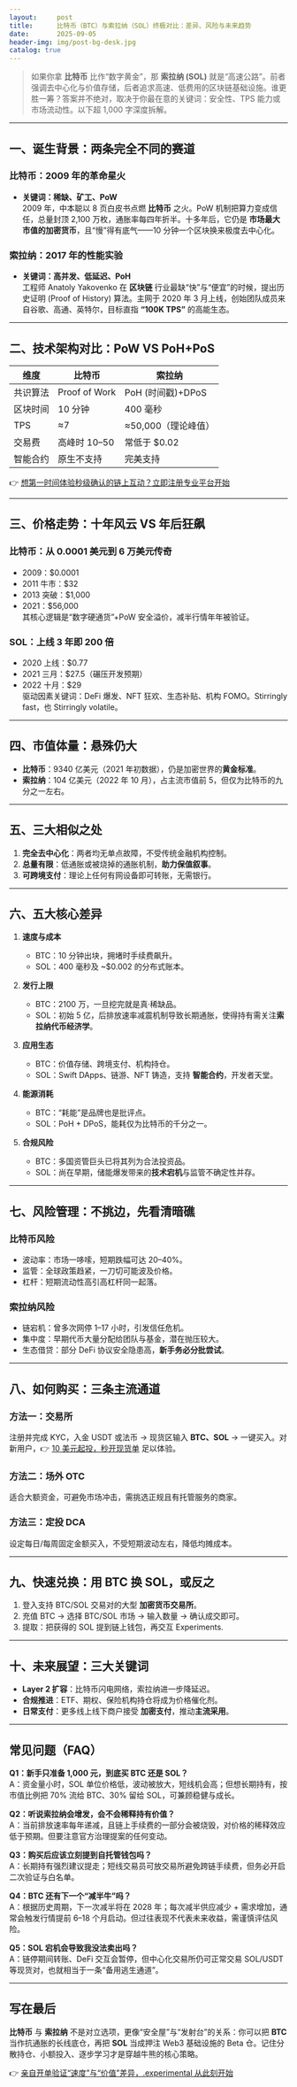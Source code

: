 ```yaml
---
layout:     post
title:      比特币（BTC）与索拉纳（SOL）终极对比：差异、风险与未来趋势
date:       2025-09-05
header-img: img/post-bg-desk.jpg
catalog: true
---
```


> 如果你拿 **比特币** 比作“数字黄金”，那 **索拉纳 (SOL)** 就是“高速公路”。前者强调去中心化与价值存储，后者追求高速、低费用的区块链基础设施。谁更胜一筹？答案并不绝对，取决于你最在意的关键词：安全性、TPS 能力或市场流动性。以下超 1,000 字深度拆解。

---

## 一、诞生背景：两条完全不同的赛道

### 比特币：2009 年的革命星火  
- **关键词：稀缺、矿工、PoW**  
2009 年，中本聪以 8 页白皮书点燃 **比特币** 之火。PoW 机制把算力变成信任，总量封顶 2,100 万枚，通胀率每四年折半。十多年后，它仍是 **市场最大市值的加密货币**，且“慢”得有底气——10 分钟一个区块换来极度去中心化。

### 索拉纳：2017 年的性能实验  
- **关键词：高并发、低延迟、PoH**  
工程师 Anatoly Yakovenko 在 **区块链** 行业最缺“快”与“便宜”的时候，提出历史证明 (Proof of History) 算法。主网于 2020 年 3 月上线，创始团队成员来自谷歌、高通、英特尔，目标直指 **“100K TPS”** 的高能生态。

---

## 二、技术架构对比：PoW VS PoH+PoS

| 维度 | 比特币 | 索拉纳 |
|---|---|---|
| 共识算法 | Proof of Work | PoH (时间戳)+DPoS |
| 区块时间 | 10 分钟 | 400 毫秒 |
| TPS | ≈7 | ≈50,000（理论峰值） |
| 交易费 | 高峰时 $10–$50 | 常低于 $0.02 |
| 智能合约 | 原生不支持 | 完美支持 |

👉 [想第一时间体验秒级确认的链上互动？立即注册专业平台开始](https://okxdog.com/)

---

## 三、价格走势：十年风云 VS 年后狂飙

### 比特币：从 0.0001 美元到 6 万美元传奇  
- 2009：$0.0001  
- 2011 牛市：$32  
- 2013 突破：$1,000  
- 2021：$56,000  
其核心逻辑是“数字硬通货”+PoW 安全溢价，减半行情年年被验证。

### SOL：上线 3 年即 200 倍  
- 2020 上线：$0.77  
- 2021 三月：$27.5（碾压开发预期）  
- 2022 十月：$29  
驱动因素关键词：DeFi 爆发、NFT 狂欢、生态补贴、机构 FOMO。Stirringly fast，也 Stirringly volatile。

---

## 四、市值体量：悬殊仍大

- **比特币**：9340 亿美元（2021 年初数据），仍是加密世界的**黄金标准**。  
- **索拉纳**：104 亿美元（2022 年 10 月），占主流市值前 5，但仅为比特币的九分之一左右。  

---

## 五、三大相似之处

1. **完全去中心化**：两者均无单点故障，不受传统金融机构控制。  
2. **总量有限**：低通胀或被烧掉的通胀机制，**助力保值叙事**。  
3. **可跨境支付**：理论上任何有网设备即可转账，无需银行。

---

## 六、五大核心差异

1. **速度与成本**  
   - BTC：10 分钟出块，拥堵时手续费飙升。  
   - SOL：400 毫秒及 ~$0.002 的分布式账本。  

2. **发行上限**  
   - BTC：2100 万，一旦挖完就是真·稀缺品。  
   - SOL：初始 5 亿，后排放速率减震机制导致长期通胀，使得持有需关注**索拉纳代币经济学**。

3. **应用生态**  
   - BTC：价值存储、跨境支付、机构持仓。  
   - SOL：Swift DApps、链游、NFT 铸造，支持 **智能合约**，开发者天堂。  

4. **能源消耗**  
   - BTC：“耗能”是品牌也是批评点。  
   - SOL：PoH + DPoS，能耗仅为比特币的千分之一。

5. **合规风险**  
   - BTC：多国资管巨头已将其列为合法投资品。  
   - SOL：尚在早期，储能爆发带来的**技术宕机**与监管不确定性并存。

---

## 七、风险管理：不挑边，先看清暗礁

### 比特币风险  
- 波动率：市场一哆嗦，短期跌幅可达 20–40%。  
- 监管：全球政策趋紧，一刀切可能波及价格。  
- 杠杆：短期流动性高引高杠杆同一起落。

### 索拉纳风险  
- 链宕机：曾多次网停 1–17 小时，引发信任危机。  
- 集中度：早期代币大量分配给团队与基金，潜在抛压较大。  
- 生态借贷：部分 DeFi 协议安全隐患高，**新手务必分批尝试**。

---

## 八、如何购买：三条主流通道

### 方法一：交易所  
注册并完成 KYC，入金 USDT 或法币 → 现货区输入 **BTC、SOL** → 一键买入。对新用户，👉 [10 美元起投，秒开现货单](https://okxdog.com/) 足以体验。

### 方法二：场外 OTC  
适合大额资金，可避免市场冲击，需挑选正规且有托管服务的商家。

### 方法三：定投 DCA  
设定每日/每周固定金额买入，不受短期波动左右，降低均摊成本。

---

## 九、快速兑换：用 BTC 换 SOL，或反之

1. 登入支持 BTC/SOL 交易对的大型 **加密货币交易所**。  
2. 充值 BTC → 选择 BTC/SOL 市场 → 输入数量 → 确认成交即可。  
3. 提取：把获得的 SOL 提到链上钱包，再交互 Experiments.

---

## 十、未来展望：三大关键词

- **Layer 2 扩容**：比特币闪电网络，索拉纳进一步降延迟。  
- **合规推进**：ETF、期权、保险机构持仓将成为价格催化剂。  
- **日常支付**：更多线上线下商户接受 **加密支付**，推动**主流采用**。

---

## 常见问题（FAQ）

**Q1：新手只准备 1,000 元，到底买 BTC 还是 SOL？**  
A：资金量小时，SOL 单位价格低，波动被放大，短线机会高；但想长期持有，按市值比例把 70% 流给 BTC、30% 留给 SOL，可兼顾稳健与成长。

**Q2：听说索拉纳会增发，会不会稀释持有价值？**  
A：当前排放速率每年递减，且链上手续费的一部分会被烧毁，对价格的稀释效应低于预期。但要注意官方治理提案的任何变动。

**Q3：购买后应该立刻提到自托管钱包吗？**  
A：长期持有强烈建议提走；短线交易员可放交易所避免跨链手续费，但务必开启二次验证与白名单。

**Q4：BTC 还有下一个“减半牛”吗？**  
A：根据历史周期，下一次减半将在 2028 年；每次减半供应减少 + 需求增加，通常会触发行情提前 6–18 个月启动。但过往表现不代表未来收益，需谨慎评估风险。

**Q5：SOL 宕机会导致我没法卖出吗？**  
A：链停期间转账、DeFi 交互会暂停，但中心化交易所仍可正常交易 SOL/USDT 等现货对，也就相当于一条“备用逃生通道”。

---

## 写在最后

**比特币** 与 **索拉纳** 不是对立选项，更像“安全屋”与“发射台”的关系：你可以把 **BTC** 当作抗通胀的长线底仓，再把 **SOL** 当成押注 Web3 基础设施的 Beta 仓。记住分散持仓、小额投入、逐步学习才是穿越牛熊的核心策略。

👉 [亲自开单验证“速度”与“价值”差异，.experimental 从此刻开始](https://okxdog.com/)